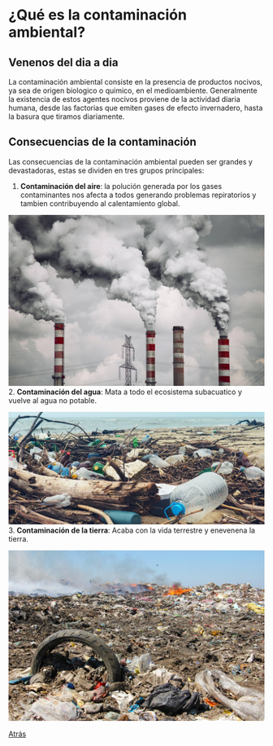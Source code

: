 # ¿Qué es la contaminación ambiental?

## Venenos del dia a dia
La contaminación ambiental consiste en la presencia de productos nocivos, ya sea de origen biologico o quimico, en el medioambiente.
Generalmente la existencia de estos agentes nocivos proviene de la actividad diaria humana, desde las factorias que emiten gases de efecto invernadero, hasta la basura que tiramos diariamente.

## Consecuencias de la contaminación

Las consecuencias de la contaminación ambiental pueden ser grandes y devastadoras, estas se dividen en tres grupos principales:

1. **Contaminación del aire**: la polución generada por los gases contaminantes nos afecta a todos generando problemas repiratorios y tambien contribuyendo al calentamiento global.

![conta-aire](Imagenes/conta-aire.jpg)
2. **Contaminación del agua**: Mata a todo el ecosistema subacuatico y vuelve al agua no potable.

![conta-agua](Imagenes/conta-agua.jpg)
3. **Contaminación de la tierra**: Acaba con la vida terrestre y enevenena la tierra.

![conta-tierra](Imagenes/conta-tierra.jpg)

[Atrás](/README.md)